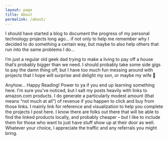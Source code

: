 ```yaml
---
layout: page
title: About
permalink: /about/
---
```


I should have started a blog to document the progress of my personal technology projects long ago… if not only to help me remember why I decided to do something a certain way, but maybe to also help others that run into the same problems I do…

I’m just a regular old geek dad trying to make a living to pay off a house that’s probably bigger than we need.  I should probably take some side gigs to pay the damn thing off, but I have too much fun messing around with projects that I hope will surprise and delight my son, or maybe my wife 🙂

Anyhow… Happy Reading!  Power to ya if you end up learning something here.  I’m sure you’ve noticed, but I salt my posts heavily with links to amazon.com products.  I do generate a particularly modest amount (that means “not much at all”) of revenue if you happen to click and buy from those links.  I mainly link for reference and visualization to help you complete the projects I post here.  I know there are folks out there that will be able to find the linked products locally, and probably cheaper – but I like to include them for those who want to just have stuff show up at their door as well.  Whatever your choice, I appreciate the traffic and any referrals you might bring.
